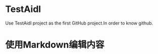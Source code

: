 # TestAidl
 Use TestAidl project as the first GitHub project.In order  to know github.  
# 使用**Markdown**编辑内容
